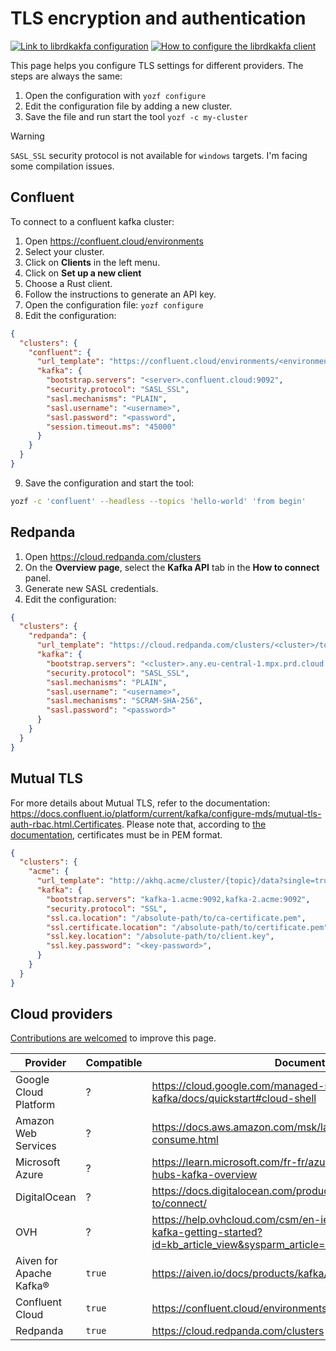 # TLS encryption and authentication
<p>
<a href="https://github.com/confluentinc/librdkafka/blob/master/CONFIGURATION.md">
        <img alt="Link to librdkakfa configuration" src="https://img.shields.io/badge/librdkafka-Global_configuration_properties-black.svg?logo=github"></a>
        <a href="https://github.com/confluentinc/librdkafka/wiki/Using-SSL-with-librdkafka#configure-librdkafka-client">
        <img alt="How to configure the librdkakfa client" src="https://img.shields.io/badge/librdkafka-Configure_librdkafka_client-black.svg?logo=github"></a>
</p>


This page helps you configure TLS settings for different providers.
The steps are always the same:
1. Open the configuration with `yozf configure`
2. Edit the configuration file by adding a new cluster.
3. Save the file and run start the tool `yozf -c my-cluster`

> [!WARNING]
> `SASL_SSL` security protocol is not available for `windows` targets. I'm facing some compilation issues.


## Confluent

To connect to a confluent kafka cluster:

1. Open https://confluent.cloud/environments
2. Select your cluster.
3. Click on **Clients** in the left menu.
4. Click on **Set up a new client**
5. Choose a Rust client.
6. Follow the instructions to generate an API key.
7. Open the configuration file: `yozf configure`
8. Edit the configuration:
```json
{
  "clusters": {
    "confluent": {
      "url_template": "https://confluent.cloud/environments/<environment>/clusters/<cluster>/topics/{topic}/message-viewer",
      "kafka": {
        "bootstrap.servers": "<server>.confluent.cloud:9092",
        "security.protocol": "SASL_SSL",
        "sasl.mechanisms": "PLAIN",
        "sasl.username": "<username>",
        "sasl.password": "<password",
        "session.timeout.ms": "45000"
      }
    }
  }
}
```

9. Save the configuration and start the tool:
```bash
yozf -c 'confluent' --headless --topics 'hello-world' 'from begin'
```


## Redpanda

1. Open https://cloud.redpanda.com/clusters
2. On the **Overview page**, select the **Kafka API** tab in the **How to connect** panel.
3. Generate new SASL credentials.
4. Edit the configuration:

```json
{
  "clusters": {
    "redpanda": {
      "url_template": "https://cloud.redpanda.com/clusters/<cluster>/topics/{topic}?p=-1&s=1&o={offset}#messages",
      "kafka": {
        "bootstrap.servers": "<cluster>.any.eu-central-1.mpx.prd.cloud.redpanda.com:9092",
        "security.protocol": "SASL_SSL",
        "sasl.mechanisms": "PLAIN",
        "sasl.username": "<username>",
        "sasl.mechanisms": "SCRAM-SHA-256",
        "sasl.password": "<password>"
      }
    }
  }
}
```





<!--

## AWS MSK

For more details, refer to the documentation: https://docs.aws.amazon.com/msk/latest/developerguide/what-is-msk.html

```json
{
  "clusters": {
    "acme": {
      "url_template": "http://akhq.acme/cluster/{topic}/data?single=true&partition={partition}&offset={offset}",
      "kafka": {
        "bootstrap.servers": "kafka-1.acme:9092,kafka-2.acme:9092",
        "security.protocol": "SASL_SSL",
        "sasl.mechanism": "AWS_MSK_IAM",
      }
    }
  }
}
```

-->


## Mutual TLS

For more details about Mutual TLS, refer to the documentation: https://docs.confluent.io/platform/current/kafka/configure-mds/mutual-tls-auth-rbac.html.Certificates.
Please note that, according to [the documentation](https://github.com/confluentinc/librdkafka/blob/master/CONFIGURATION.md), certificates must be in PEM format.
```json
{
  "clusters": {
    "acme": {
      "url_template": "http://akhq.acme/cluster/{topic}/data?single=true&partition={partition}&offset={offset}",
      "kafka": {
        "bootstrap.servers": "kafka-1.acme:9092,kafka-2.acme:9092",
        "security.protocol": "SSL",
        "ssl.ca.location": "/absolute-path/to/ca-certificate.pem",
        "ssl.certificate.location": "/absolute-path/to/certificate.pem",
        "ssl.key.location": "/absolute-path/to/client.key",
        "ssl.key.password": "<key-password>",
      }
    }
  }
}
```



## Cloud providers


[Contributions are welcomed](https://github.com/MAIF/yozefu/edit/main/docs/tls.md) to improve this page.


| Provider                | Compatible | Documentation                                                                                                                 |
|-------------------------|------------|-------------------------------------------------------------------------------------------------------------------------------|
| Google Cloud Platform   | ?          | https://cloud.google.com/managed-service-for-apache-kafka/docs/quickstart#cloud-shell                                         |
| Amazon Web Services     | ?          | https://docs.aws.amazon.com/msk/latest/developerguide/produce-consume.html                                                    |
| Microsoft Azure         | ?          | https://learn.microsoft.com/fr-fr/azure/event-hubs/azure-event-hubs-kafka-overview                                            |
| DigitalOcean            | ?          | https://docs.digitalocean.com/products/databases/kafka/how-to/connect/                                                        |
| OVH                     | ?          | https://help.ovhcloud.com/csm/en-ie-public-cloud-databases-kafka-getting-started?id=kb_article_view&sysparm_article=KB0048944 |
| Aiven for Apache Kafka® | `true`     | https://aiven.io/docs/products/kafka/howto/list-code-samples                                                                  |
| Confluent Cloud         | `true`     | https://confluent.cloud/environments                                                                                          |
| Redpanda                | `true`     | https://cloud.redpanda.com/clusters                                                                                           |